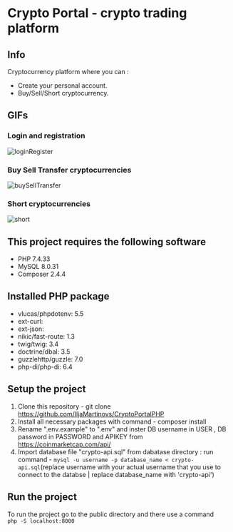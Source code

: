 # Crypto Portal - crypto trading platform
## Info
Cryptocurrency platform where you can :
* Create your personal account.
* Buy/Sell/Short cryptocurrency.
## GIFs
### Login and registration
![loginRegister](https://user-images.githubusercontent.com/106473441/209436081-80b5e33f-daf7-4630-bdef-086dfee00cbd.gif)
### Buy Sell Transfer cryptocurrencies
![buySellTransfer](https://user-images.githubusercontent.com/106473441/209436097-6e6e4be5-9b3a-4d9d-8d13-99d3bc3faa03.gif)
### Short cryptocurrencies
![short](https://user-images.githubusercontent.com/106473441/209436103-199bf7f3-aab4-462a-b0cb-67e6894fc314.gif)
## This project requires the following software
* PHP 7.4.33
* MySQL 8.0.31
* Composer 2.4.4
## Installed PHP package
* vlucas/phpdotenv: 5.5
* ext-curl: 
* ext-json: 
* nikic/fast-route: 1.3
* twig/twig: 3.4
* doctrine/dbal: 3.5
* guzzlehttp/guzzle: 7.0
* php-di/php-di: 6.4
## Setup the project
1. Clone this repository - git clone https://github.com/IljaMartinovs/CryptoPortalPHP
2. Install all necessary packages with command - composer install
3. Rename ".env.example" to ".env" and inster DB username in USER , DB password in PASSWORD and APIKEY from https://coinmarketcap.com/api/
4. Import database file "crypto-api.sql" from dabatase directory :
run command - ```mysql -u username -p database_name < crypto-api.sql```(replace username with your actual username that you use to connect to the databse | replace database_name with 'crypto-api')
## Run the project
To run the project go to the public directory and there use a command  
```php -S localhost:8000```
